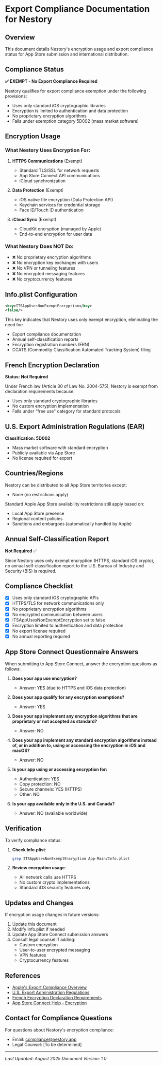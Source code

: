 # Export Compliance Documentation for Nestory

## Overview

This document details Nestory's encryption usage and export compliance status for App Store submission and international distribution.

## Compliance Status

**✅ EXEMPT - No Export Compliance Required**

Nestory qualifies for export compliance exemption under the following provisions:
- Uses only standard iOS cryptographic libraries
- Encryption is limited to authentication and data protection
- No proprietary encryption algorithms
- Falls under exemption category 5D002 (mass market software)

## Encryption Usage

### What Nestory Uses Encryption For:

1. **HTTPS Communications** (Exempt)
   - Standard TLS/SSL for network requests
   - App Store Connect API communications
   - iCloud synchronization

2. **Data Protection** (Exempt)
   - iOS native file encryption (Data Protection API)
   - Keychain services for credential storage
   - Face ID/Touch ID authentication

3. **iCloud Sync** (Exempt)
   - CloudKit encryption (managed by Apple)
   - End-to-end encryption for user data

### What Nestory Does NOT Do:

- ❌ No proprietary encryption algorithms
- ❌ No encryption key exchanges with users
- ❌ No VPN or tunneling features
- ❌ No encrypted messaging features
- ❌ No cryptocurrency features

## Info.plist Configuration

```xml
<key>ITSAppUsesNonExemptEncryption</key>
<false/>
```

This key indicates that Nestory uses only exempt encryption, eliminating the need for:
- Export compliance documentation
- Annual self-classification reports
- Encryption registration numbers (ERN)
- CCATS (Commodity Classification Automated Tracking System) filing

## French Encryption Declaration

**Status: Not Required**

Under French law (Article 30 of Law No. 2004-575), Nestory is exempt from declaration requirements because:
- Uses only standard cryptographic libraries
- No custom encryption implementation
- Falls under "free use" category for standard protocols

## U.S. Export Administration Regulations (EAR)

**Classification: 5D002**
- Mass market software with standard encryption
- Publicly available via App Store
- No license required for export

## Countries/Regions

Nestory can be distributed to all App Store territories except:
- None (no restrictions apply)

Standard Apple App Store availability restrictions still apply based on:
- Local App Store presence
- Regional content policies
- Sanctions and embargoes (automatically handled by Apple)

## Annual Self-Classification Report

**Not Required** ✅

Since Nestory uses only exempt encryption (HTTPS, standard iOS crypto), no annual self-classification report to the U.S. Bureau of Industry and Security (BIS) is required.

## Compliance Checklist

- [x] Uses only standard iOS cryptographic APIs
- [x] HTTPS/TLS for network communications only
- [x] No proprietary encryption algorithms
- [x] No encrypted communication between users
- [x] ITSAppUsesNonExemptEncryption set to false
- [x] Encryption limited to authentication and data protection
- [x] No export license required
- [x] No annual reporting required

## App Store Connect Questionnaire Answers

When submitting to App Store Connect, answer the encryption questions as follows:

1. **Does your app use encryption?**
   - Answer: YES (due to HTTPS and iOS data protection)

2. **Does your app qualify for any encryption exemptions?**
   - Answer: YES

3. **Does your app implement any encryption algorithms that are proprietary or not accepted as standard?**
   - Answer: NO

4. **Does your app implement any standard encryption algorithms instead of, or in addition to, using or accessing the encryption in iOS and macOS?**
   - Answer: NO

5. **Is your app using or accessing encryption for:**
   - Authentication: YES
   - Copy protection: NO
   - Secure channels: YES (HTTPS)
   - Other: NO

6. **Is your app available only in the U.S. and Canada?**
   - Answer: NO (available worldwide)

## Verification

To verify compliance status:

1. **Check Info.plist**:
   ```bash
   grep ITSAppUsesNonExemptEncryption App-Main/Info.plist
   ```

2. **Review encryption usage**:
   - All network calls use HTTPS
   - No custom crypto implementations
   - Standard iOS security features only

## Updates and Changes

If encryption usage changes in future versions:
1. Update this document
2. Modify Info.plist if needed
3. Update App Store Connect submission answers
4. Consult legal counsel if adding:
   - Custom encryption
   - User-to-user encrypted messaging
   - VPN features
   - Cryptocurrency features

## References

- [Apple's Export Compliance Overview](https://developer.apple.com/documentation/security/complying_with_encryption_export_regulations)
- [U.S. Export Administration Regulations](https://www.bis.doc.gov/index.php/regulations/export-administration-regulations-ear)
- [French Encryption Declaration Requirements](https://www.ssi.gouv.fr/en/regulation/cryptology/)
- [App Store Connect Help - Encryption](https://developer.apple.com/help/app-store-connect/manage-your-app/provide-export-compliance-documentation)

## Contact for Compliance Questions

For questions about Nestory's encryption compliance:
- Email: compliance@nestory.app
- Legal Counsel: [To be determined]

---

*Last Updated: August 2025*
*Document Version: 1.0*